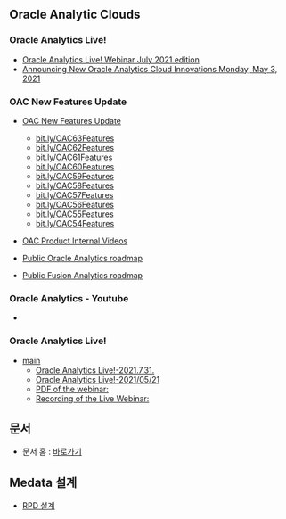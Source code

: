 ## Oracle Analytic Clouds
### Oracle Analytics Live!
* [Oracle Analytics Live! Webinar July 2021 edition](https://www.youtube.com/watch?v=uVCezH1QXYI)
* [Announcing New Oracle Analytics Cloud Innovations Monday, May 3, 2021](https://www.oracle.com/events/live/analytics-innovations/)
    
### OAC New Features Update 
* [OAC New Features Update](oac_nf.md)
  * [bit.ly/OAC63Features](http://bit.ly/OAC63Features) 
  * [bit.ly/OAC62Features](http://bit.ly/OAC62Features) 
  * [bit.ly/OAC61Features](http://bit.ly/OAC61Features) 
  * [bit.ly/OAC60Features](http://bit.ly/OAC60Features) 
  * [bit.ly/OAC59Features](http://bit.ly/OAC59Features) 
  * [bit.ly/OAC58Features](http://bit.ly/OAC58Features) 
  * [bit.ly/OAC57Features](http://bit.ly/OAC57Features) 
  * [bit.ly/OAC56Features](http://bit.ly/OAC56Features) 
  * [bit.ly/OAC55Features](http://bit.ly/OAC55Features) 
  * [bit.ly/OAC54Features](http://bit.ly/OAC54Features) 

* [OAC Product Internal Videos](https://otube.oracle.com/channel/OAC+Product+Internal+Videos/111611752)
* [Public Oracle Analytics roadmap](https://www.oracle.com/business-analytics/cloud-and-server-roadmap.html)
* [Public Fusion Analytics roadmap](https://www.oracle.com/business-analytics/applications-roadmap.html)

### Oracle Analytics - Youtube
* [](https://www.youtube.com/user/EvolvingBI)
### Oracle Analytics Live!
* [main](https://asktom.oracle.com/pls/apex/f?p=100:551:15565967996279:::551:P551_CLASS_ID:14172&cs=151987868A4F017F8259276CACAF23192)
  * [Oracle Analytics Live!-2021.7.31.](https://www.youtube.com/watch?v=vZfehWYlLdU)
  * [Oracle Analytics Live!-2021/05/21]()
  * [PDF of the webinar:](https://securesites-prodapp.cec.ocp.oraclecloud.com/documents/link/LD923B16A80360DE560B18DA91926C0C2E5EF3A9B635/fileview/DC93CC668C9EC00357AA3F54E6C726ED6482623B532F/_Oracle_Analytics_Live_May_2021.pdf)
  * [Recording of the Live Webinar:](https://securesites-prodapp.cec.ocp.oraclecloud.com/documents/link/LD1A9839723FA3CE0812C7102AF1F52507F099BA4D71/fileview/DDA736D54B654ECE0E04596D7D75D7DD320654FC6F37/_Oracle_Analytics_Live_May_2021.mp4)
## 문서
* 문서 홈 : [바로가기](https://docs.oracle.com/en/cloud/paas/analytics-cloud/index.html)
## Medata 설계
* [RPD 설계](rpd.md)
